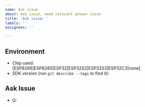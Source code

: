 ```yaml
---
name: Ask issue
about: Ask issue, need relevant answer issue
title: 'Ask issue: '
labels: ''
assignees: ''

---
```


## Environment

- Chip used:            [ESP8266|ESP8285|ESP32|ESP32S2|ESP32S3|ESP32C3|none]
- SDK version (run ``git describe --tags`` to find it):

## Ask Issue

- Q: 
